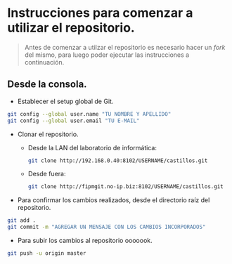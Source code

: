 # Instrucciones para comenzar a utilizar el repositorio.

> Antes de comenzar a utilzar el repositorio es necesario hacer un *fork* del mismo, para luego poder ejecutar las instrucciones a continuación.

## Desde la consola.
- Establecer el setup global de Git.
```bash
git config --global user.name "TU NOMBRE Y APELLIDO"
git config --global user.email "TU E-MAIL"
```

- Clonar el repositorio.
    - Desde la LAN del laboratorio de informática:

      ```bash
      git clone http://192.168.0.40:8102/USERNAME/castillos.git
      ```
    - Desde fuera:

      ```bash
      git clone http://fipmgit.no-ip.biz:8102/USERNAME/castillos.git
      ```
- Para confirmar los cambios realizados, desde el directorio raíz del repositorio.
```bash
git add .
git commit -m "AGREGAR UN MENSAJE CON LOS CAMBIOS INCORPORADOS"
```
- Para subir los cambios al repositorio ooooook.
```bash
git push -u origin master
```
